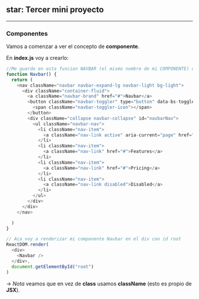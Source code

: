 ## star: Tercer mini proyecto
---

### Componentes

Vamos a comenzar a ver el concepto de **componente**.

En **index.js** voy a crearlo:

```JavaScript
//Me guardo en esta funcion NAVBAR (el mismo nombre de mi COMPONENTE) una navbar de bootstrap
function Navbar() {
  return (
    <nav className="navbar navbar-expand-lg navbar-light bg-light">
      <div className="container-fluid">
        <a className="navbar-brand" href="#">Navbar</a>
        <button className="navbar-toggler" type="button" data-bs-toggle="collapse" data-bs-target="#navbarNav" aria-controls="navbarNav" aria-expanded="false" aria-label="Toggle navigation">
          <span className="navbar-toggler-icon"></span>
        </button>
        <div className="collapse navbar-collapse" id="navbarNav">
          <ul className="navbar-nav">
            <li className="nav-item">
              <a className="nav-link active" aria-current="page" href="#">Home</a>
            </li>
            <li className="nav-item">
              <a className="nav-link" href="#">Features</a>
            </li>
            <li className="nav-item">
              <a className="nav-link" href="#">Pricing</a>
            </li>
            <li className="nav-item">
              <a className="nav-link disabled">Disabled</a>
            </li>
          </ul>
        </div>
      </div>
    </nav>

  )
}

// Aca voy a renderizar mi componente Navbar en el div con id root
ReactDOM.render(
  <div>
    <Navbar />
  </div>,
  document.getElementById("root")
)
```

-> *Nota* veamos que en vez de **class** usamos **className** (esto es propio de **JSX**).
